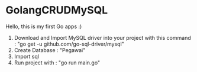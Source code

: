 # GolangCRUDMySQL
Hello, this is my first Go apps :)

1. Download and Import MySQL driver into your project with this command : "go get -u github.com/go-sql-driver/mysql"
2. Create Database : "Pegawai"
3. Import sql
4. Run project with : "go run main.go"

